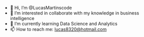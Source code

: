 - 👋 Hi, I’m @LucasMartinscode
- 👀 I’m interested in collaborate with my knowledge in business intelligence
- 🌱 I’m currently learning Data Science and Analytics
- 📫 How to reach me: lucas8320@hotmail.com

<!---
LucasMartinscode/LucasMartinscode is a ✨ special ✨ repository because its `README.md` (this file) appears on your GitHub profile.
You can click the Preview link to take a look at your changes.
--->
